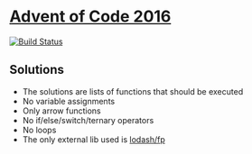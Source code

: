 # [Advent of Code 2016](http://adventofcode.com/)

[![Build Status](https://travis-ci.org/DarkoKukovec/adventofcode2016.svg?branch=master)](https://travis-ci.org/DarkoKukovec/adventofcode2016)

## Solutions

* The solutions are lists of functions that should be executed
* No variable assignments
* Only arrow functions
* No if/else/switch/ternary operators
* No loops
* The only external lib used is [lodash/fp](https://github.com/lodash/lodash/wiki/FP-Guide)
